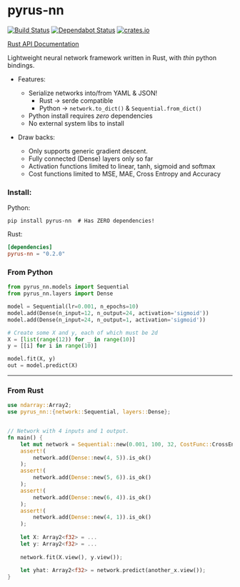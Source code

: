 # pyrus-nn

[![Build Status](https://milesgranger.visualstudio.com/builds/_apis/build/status/pyrus-nn?branchName=master)](https://milesgranger.visualstudio.com/builds/_build/latest?definitionId=1&branchName=master)
[![Dependabot Status](https://api.dependabot.com/badges/status?host=github&repo=milesgranger/black-jack)](https://dependabot.com)
[![crates.io](http://meritbadge.herokuapp.com/pyrus-nn)](https://crates.io/crates/pyrus-nn)

[Rust API Documentation](https://docs.rs/pyrus-nn)

Lightweight neural network framework written in Rust, with _thin_ python bindings.

- Features:
    - Serialize networks into/from YAML & JSON!
        - Rust -> serde compatible
        - Python -> `network.to_dict()` & `Sequential.from_dict()`
    - Python install requires _zero_ dependencies
    - No external system libs to install 
    
- Draw backs:
    - Only supports generic gradient descent. 
    - Fully connected (Dense) layers only so far
    - Activation functions limited to linear, tanh, sigmoid and softmax
    - Cost functions limited to MSE, MAE, Cross Entropy and Accuracy
    
### Install:

Python:
```
pip install pyrus-nn  # Has ZERO dependencies!
```

Rust:
```toml
[dependencies]
pyrus-nn = "0.2.0"
```



### From Python
```python
from pyrus_nn.models import Sequential
from pyrus_nn.layers import Dense

model = Sequential(lr=0.001, n_epochs=10)
model.add(Dense(n_input=12, n_output=24, activation='sigmoid'))
model.add(Dense(n_input=24, n_output=1, activation='sigmoid'))

# Create some X and y, each of which must be 2d
X = [list(range(12)) for _ in range(10)]
y = [[i] for i in range(10)]  

model.fit(X, y)
out = model.predict(X)

```

---

### From Rust
```rust
use ndarray::Array2;
use pyrus_nn::{network::Sequential, layers::Dense};


// Network with 4 inputs and 1 output.
fn main() {
    let mut network = Sequential::new(0.001, 100, 32, CostFunc::CrossEntropy);
    assert!(
        network.add(Dense::new(4, 5)).is_ok()
    );
    assert!(
        network.add(Dense::new(5, 6)).is_ok()
    );
    assert!(
        network.add(Dense::new(6, 4)).is_ok()
    );
    assert!(
        network.add(Dense::new(4, 1)).is_ok()
    );
    
    let X: Array2<f32> = ...
    let y: Array2<f32> = ...
    
    network.fit(X.view(), y.view());
    
    let yhat: Array2<f32> = network.predict(another_x.view());
}

```